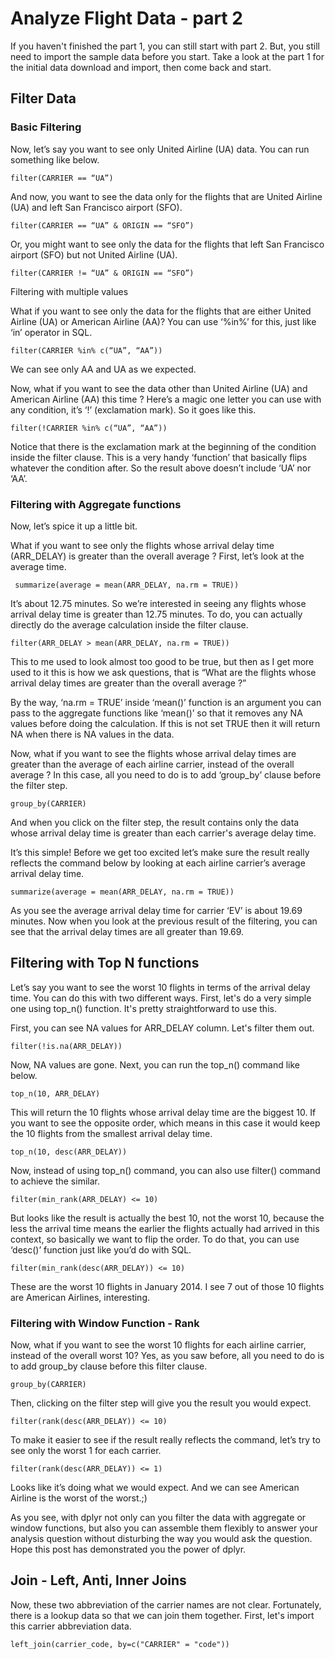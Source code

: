 # Analyze Flight Data - part 2

If you haven't finished the part 1, you can still start with part 2. But, you still need to import the sample data before you start. Take a look at the part 1 for the initial data download and import, then come back and start. 

## Filter Data

### Basic Filtering

Now, let’s say you want to see only United Airline (UA) data. You can run something like below.

```
filter(CARRIER == “UA”)
```

And now, you want to see the data only for the flights that are United Airline (UA) and left San Francisco airport (SFO).

```
filter(CARRIER == “UA” & ORIGIN == “SFO”)
```

Or, you might want to see only the data for the flights that left San Francisco airport (SFO) but not United Airline (UA).

```
filter(CARRIER != “UA” & ORIGIN == “SFO”)
```

Filtering with multiple values

What if you want to see only the data for the flights that are either United Airline (UA) or American Airline (AA)?
You can use ‘%in%’ for this, just like ‘in’ operator in SQL.

```
filter(CARRIER %in% c(“UA”, “AA”))
```

We can see only AA and UA as we expected. 

Now, what if you want to see the data other than United Airline (UA) and American Airline (AA) this time ? Here’s a magic one letter you can use with any condition, it’s ‘!’ (exclamation mark). So it goes like this. 

```
filter(!CARRIER %in% c(“UA”, “AA”))
```

Notice that there is the exclamation mark at the beginning of the condition inside the filter clause. This is a very handy ‘function’ that basically flips whatever the condition after. So the result above doesn’t include ‘UA’ nor ‘AA’.



### Filtering with Aggregate functions

Now, let’s spice it up a little bit. 

What if you want to see only the flights whose arrival delay time (ARR_DELAY) is greater than the overall average ? First, let’s look at the average time.

```
 summarize(average = mean(ARR_DELAY, na.rm = TRUE))
```

It’s about 12.75 minutes. So we’re interested in seeing any flights whose arrival delay time is greater than 12.75 minutes. To do, you can actually directly do the average calculation inside the filter clause. 

```
filter(ARR_DELAY > mean(ARR_DELAY, na.rm = TRUE))
```

This to me used to look almost too good to be true, but then as I get more used to it this is how we ask questions, that is “What are the flights whose arrival delay times are greater than the overall average ?” 

By the way, ‘na.rm = TRUE’ inside ‘mean()’ function is an argument you can pass to the aggregate functions like ‘mean()’ so that it removes any NA values before doing the calculation. If this is not set TRUE then it will return NA when there is NA values in the data. 

Now, what if you want to see the flights whose arrival delay times are greater than the average of each airline carrier, instead of the overall average ? In this case, all you need to do is to add ‘group_by’ clause before the filter step.

```
group_by(CARRIER)
```

And when you click on the filter step, the result contains only the data whose arrival delay time is greater than each carrier's average delay time.  


It’s this simple! Before we get too excited let’s make sure the result really reflects the command below by looking at each airline carrier’s average arrival delay time. 


```
summarize(average = mean(ARR_DELAY, na.rm = TRUE))
```

As you see the average arrival delay time for carrier ‘EV’ is about 19.69 minutes. Now when you look at the previous result of the filtering, you can see that the arrival delay times are all greater than 19.69. 


## Filtering with Top N functions

Let’s say you want to see the worst 10 flights in terms of the arrival delay time. You can do this with two different ways. First, let's do a very simple one using top_n() function. It's pretty straightforward to use this.

First, you can see NA values for ARR_DELAY column. Let's filter them out.

```
filter(!is.na(ARR_DELAY))
```

Now, NA values are gone. Next, you can run the top_n() command like below.

```
top_n(10, ARR_DELAY)
```

This will return the 10 flights whose arrival delay time are the biggest 10. If you want to see the opposite order, which means in this case it would keep the 10 flights from the smallest arrival delay time.

```
top_n(10, desc(ARR_DELAY))
```


Now, instead of using top_n() command, you can also use filter() command to achieve the similar.

```
filter(min_rank(ARR_DELAY) <= 10)
```

But looks like the result is actually the best 10, not the worst 10, because the less the arrival time means the earlier the flights actually had arrived in this context, so basically we want to flip the order. To do that, you can use ‘desc()’ function just like you’d do with SQL.


```
filter(min_rank(desc(ARR_DELAY)) <= 10)
```


These are the worst 10 flights in January 2014. I see 7 out of those 10 flights are American Airlines, interesting.

### Filtering with Window Function - Rank

Now, what if you want to see the worst 10 flights for each airline carrier, instead of the overall worst 10? Yes, as you saw before, all you need to do is to add group_by clause before this filter clause.

```
group_by(CARRIER)
```

Then, clicking on the filter step will give you the result you would expect.

```
filter(rank(desc(ARR_DELAY)) <= 10)
```


To make it easier to see if the result really reflects the command, let’s try to see only the worst 1 for each carrier.

```
filter(rank(desc(ARR_DELAY)) <= 1)
```

Looks like it’s doing what we would expect. And we can see American Airline is the worst of the worst.;)

As you see, with dplyr not only can you filter the data with aggregate or window functions, but also you can assemble them flexibly to answer your analysis question without disturbing the way you would ask the question. Hope this post has demonstrated you the power of dplyr.



## Join - Left, Anti, Inner Joins

Now, these two abbreviation of the carrier names are not clear. Fortunately, there is a lookup data so that we can join them together. First, let's import this carrier abbreviation data.

```
left_join(carrier_code, by=c("CARRIER" = "code"))
```
